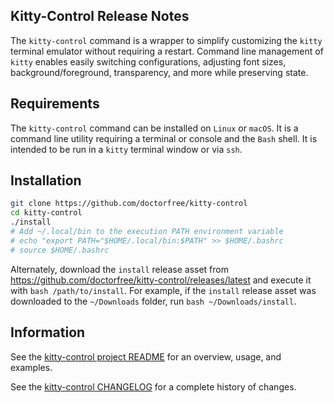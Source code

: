 ## Kitty-Control Release Notes

The `kitty-control` command is a wrapper to simplify customizing the `kitty` terminal emulator without requiring a restart. Command line management of `kitty` enables easily switching configurations, adjusting font sizes, background/foreground, transparency, and more while preserving state.

## Requirements

The `kitty-control` command can be installed on `Linux` or `macOS`. It is a command line utility requiring a terminal or console and the `Bash` shell. It is intended to be run in a `kitty` terminal window or via `ssh`.

## Installation

```bash
git clone https://github.com/doctorfree/kitty-control
cd kitty-control
./install
# Add ~/.local/bin to the execution PATH environment variable
# echo "export PATH="$HOME/.local/bin:$PATH" >> $HOME/.bashrc
# source $HOME/.bashrc
```

Alternately, download the `install` release asset from
https://github.com/doctorfree/kitty-control/releases/latest
and execute it with `bash /path/to/install`. For example,
if the `install` release asset was downloaded to the `~/Downloads`
folder, run `bash ~/Downloads/install`.

## Information

See the [kitty-control project README](https://github.com/doctorfree/kitty-control#readme) for an overview, usage, and examples.

See the [kitty-control CHANGELOG](https://github.com/doctorfree/kitty-control/blob/main/CHANGELOG.md) for a complete history of changes.
